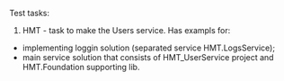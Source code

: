 Test tasks:
1) HMT - task to make the Users service. Has exampls for:
- implementing loggin solution (separated service HMT.LogsService);
- main service solution that consists of HMT_UserService project and HMT.Foundation supporting lib.
